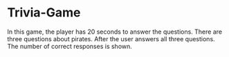 # Trivia-Game
In this game, the player has 20 seconds to answer the questions. There are three questions about pirates. After the user answers all three questions. The number of correct responses is shown. 